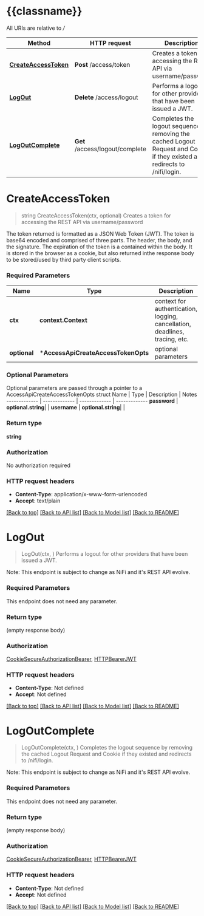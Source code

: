 # {{classname}}

All URIs are relative to */*

Method | HTTP request | Description
------------- | ------------- | -------------
[**CreateAccessToken**](AccessApi.md#CreateAccessToken) | **Post** /access/token | Creates a token for accessing the REST API via username/password
[**LogOut**](AccessApi.md#LogOut) | **Delete** /access/logout | Performs a logout for other providers that have been issued a JWT.
[**LogOutComplete**](AccessApi.md#LogOutComplete) | **Get** /access/logout/complete | Completes the logout sequence by removing the cached Logout Request and Cookie if they existed and redirects to /nifi/login.

# **CreateAccessToken**
> string CreateAccessToken(ctx, optional)
Creates a token for accessing the REST API via username/password

The token returned is formatted as a JSON Web Token (JWT). The token is base64 encoded and comprised of three parts. The header, the body, and the signature. The expiration of the token is a contained within the body. It is stored in the browser as a cookie, but also returned inthe response body to be stored/used by third party client scripts.

### Required Parameters

Name | Type | Description  | Notes
------------- | ------------- | ------------- | -------------
 **ctx** | **context.Context** | context for authentication, logging, cancellation, deadlines, tracing, etc.
 **optional** | ***AccessApiCreateAccessTokenOpts** | optional parameters | nil if no parameters

### Optional Parameters
Optional parameters are passed through a pointer to a AccessApiCreateAccessTokenOpts struct
Name | Type | Description  | Notes
------------- | ------------- | ------------- | -------------
 **password** | **optional.string**|  | 
 **username** | **optional.string**|  | 

### Return type

**string**

### Authorization

No authorization required

### HTTP request headers

 - **Content-Type**: application/x-www-form-urlencoded
 - **Accept**: text/plain

[[Back to top]](#) [[Back to API list]](../README.md#documentation-for-api-endpoints) [[Back to Model list]](../README.md#documentation-for-models) [[Back to README]](../README.md)

# **LogOut**
> LogOut(ctx, )
Performs a logout for other providers that have been issued a JWT.

Note: This endpoint is subject to change as NiFi and it's REST API evolve.

### Required Parameters
This endpoint does not need any parameter.

### Return type

 (empty response body)

### Authorization

[CookieSecureAuthorizationBearer](../README.md#CookieSecureAuthorizationBearer), [HTTPBearerJWT](../README.md#HTTPBearerJWT)

### HTTP request headers

 - **Content-Type**: Not defined
 - **Accept**: Not defined

[[Back to top]](#) [[Back to API list]](../README.md#documentation-for-api-endpoints) [[Back to Model list]](../README.md#documentation-for-models) [[Back to README]](../README.md)

# **LogOutComplete**
> LogOutComplete(ctx, )
Completes the logout sequence by removing the cached Logout Request and Cookie if they existed and redirects to /nifi/login.

Note: This endpoint is subject to change as NiFi and it's REST API evolve.

### Required Parameters
This endpoint does not need any parameter.

### Return type

 (empty response body)

### Authorization

[CookieSecureAuthorizationBearer](../README.md#CookieSecureAuthorizationBearer), [HTTPBearerJWT](../README.md#HTTPBearerJWT)

### HTTP request headers

 - **Content-Type**: Not defined
 - **Accept**: Not defined

[[Back to top]](#) [[Back to API list]](../README.md#documentation-for-api-endpoints) [[Back to Model list]](../README.md#documentation-for-models) [[Back to README]](../README.md)

